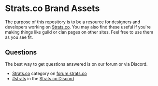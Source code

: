 # Strats.co Brand Assets

The purpose of this repository is to be a resource for designers and developers working on [Strats.co](https://strats.co). You may also find these useful if you're making things like guild or clan pages on other sites. Feel free to use them as you see fit.

## Questions

The best way to get questions answered is on our forum or via Discord.

- [Strats.co](https://forum.strats.co/c/strats) category on [forum.strats.co](https://forum.strats.co)
- [#strats](https://discord.gg/0YzMEQekCEl1FSJ0) in the [Strats.co Discord](https://forum.strats.co/t/official-strats-discord-information/8250)
